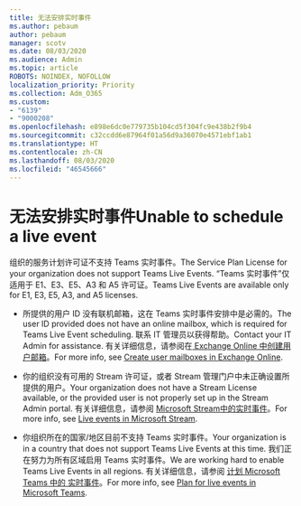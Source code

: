 ```yaml
---
title: 无法安排实时事件
ms.author: pebaum
author: pebaum
manager: scotv
ms.date: 08/03/2020
ms.audience: Admin
ms.topic: article
ROBOTS: NOINDEX, NOFOLLOW
localization_priority: Priority
ms.collection: Adm_O365
ms.custom:
- "6139"
- "9000208"
ms.openlocfilehash: e898e6dc0e779735b104cd5f304fc9e438b2f9b4
ms.sourcegitcommit: c32ccdd6e87964f01a56d9a36070e4571ebf1ab1
ms.translationtype: HT
ms.contentlocale: zh-CN
ms.lasthandoff: 08/03/2020
ms.locfileid: "46545666"
---
```

# <a name="unable-to-schedule-a-live-event"></a><span data-ttu-id="e0939-102">无法安排实时事件</span><span class="sxs-lookup"><span data-stu-id="e0939-102">Unable to schedule a live event</span></span>

<span data-ttu-id="e0939-103">组织的服务计划许可证不支持 Teams 实时事件。</span><span class="sxs-lookup"><span data-stu-id="e0939-103">The Service Plan License for your organization does not support Teams Live Events.</span></span> <span data-ttu-id="e0939-104">“Teams 实时事件”仅适用于 E1、E3、E5、A3 和 A5 许可证。</span><span class="sxs-lookup"><span data-stu-id="e0939-104">Teams Live Events are available only for E1, E3, E5, A3, and A5 licenses.</span></span>

- <span data-ttu-id="e0939-105">所提供的用户 ID 没有联机邮箱，这在 Teams 实时事件安排中是必需的。</span><span class="sxs-lookup"><span data-stu-id="e0939-105">The user ID provided does not have an online mailbox, which is required for Teams Live Event scheduling.</span></span> <span data-ttu-id="e0939-106">联系 IT 管理员以获得帮助。</span><span class="sxs-lookup"><span data-stu-id="e0939-106">Contact your IT Admin for assistance.</span></span> <span data-ttu-id="e0939-107">有关详细信息，请参阅在[ Exchange Online 中创建用户邮箱](https://docs.microsoft.com/exchange/recipients-in-exchange-online/create-user-mailboxes)。</span><span class="sxs-lookup"><span data-stu-id="e0939-107">For more info, see [Create user mailboxes in Exchange Online](https://docs.microsoft.com/exchange/recipients-in-exchange-online/create-user-mailboxes).</span></span>

- <span data-ttu-id="e0939-108">你的组织没有可用的 Stream 许可证，或者 Stream 管理门户中未正确设置所提供的用户。</span><span class="sxs-lookup"><span data-stu-id="e0939-108">Your organization does not have a Stream License available, or the provided user is not properly set up in the Stream Admin portal.</span></span> <span data-ttu-id="e0939-109">有关详细信息，请参阅 [Microsoft Stream中的实时事件](https://docs.microsoft.com/stream/live-event-overview)。</span><span class="sxs-lookup"><span data-stu-id="e0939-109">For more info, see [Live events in Microsoft Stream](https://docs.microsoft.com/stream/live-event-overview).</span></span>

- <span data-ttu-id="e0939-110">你组织所在的国家/地区目前不支持 Teams 实时事件。</span><span class="sxs-lookup"><span data-stu-id="e0939-110">Your organization is in a country that does not support Teams Live Events at this time.</span></span> <span data-ttu-id="e0939-111">我们正在努力为所有区域启用 Teams 实时事件。</span><span class="sxs-lookup"><span data-stu-id="e0939-111">We are working hard to enable Teams Live Events in all regions.</span></span> <span data-ttu-id="e0939-112">有关详细信息，请参阅 [计划 Microsoft Teams 中的 实时事件](https://docs.microsoft.com/microsoftteams/teams-live-events/plan-for-teams-live-events)。</span><span class="sxs-lookup"><span data-stu-id="e0939-112">For more info, see [Plan for live events in Microsoft Teams](https://docs.microsoft.com/microsoftteams/teams-live-events/plan-for-teams-live-events).</span></span>